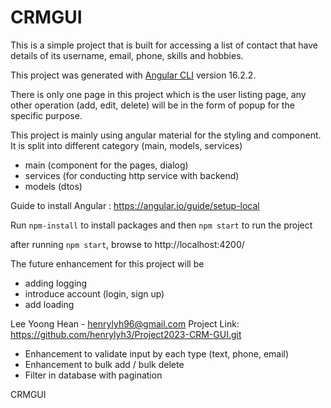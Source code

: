 # CRMGUI

<!-- ABOUT THE PROJECT -->
This is a simple project that is built for accessing a list of contact that have details of its username, email, phone, skills and hobbies.

This project was generated with [Angular CLI](https://github.com/angular/angular-cli) version 16.2.2.

There is only one page in this project which is the user listing page, any other operation (add, edit, delete) will be in the form of popup for the specific purpose.

This project is mainly using angular material for the styling and component. It is split into different category (main, models, services)
- main (component for the pages, dialog)
- services (for conducting http service with backend)
- models (dtos)


<!-- GETTING STARTED -->
Guide to install Angular : https://angular.io/guide/setup-local

Run `npm-install` to install packages and then `npm start` to run the project


<!-- How to Use the Project -->
after running `npm start`, browse to  http://localhost:4200/

<!-- Further enhancement -->
The future enhancement for this project will be 
- adding logging
- introduce account (login, sign up)
- add loading 


<!-- CONTACT -->
Lee Yoong Hean - henrylyh96@gmail.com
Project Link: https://github.com/henrylyh3/Project2023-CRM-GUI.git

<!-- ADD ON-->
- Enhancement to validate input by each type (text, phone, email)
- Enhancement to bulk add / bulk delete
- Filter in database with pagination

CRMGUI